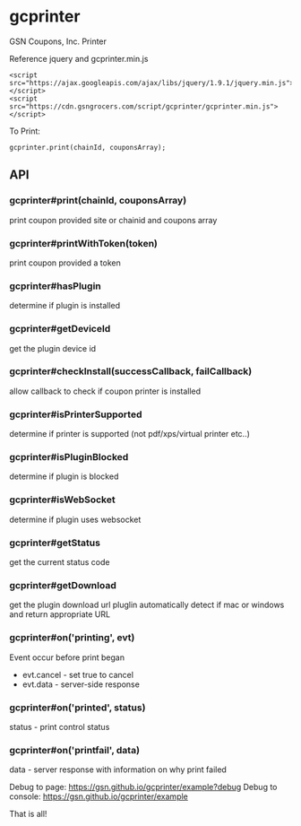 # gcprinter
GSN Coupons, Inc. Printer

Reference jquery and gcprinter.min.js
```
<script src="https://ajax.googleapis.com/ajax/libs/jquery/1.9.1/jquery.min.js"></script>
<script src="https://cdn.gsngrocers.com/script/gcprinter/gcprinter.min.js"></script>
```

To Print:
```
gcprinter.print(chainId, couponsArray);
```

## API

### gcprinter#print(chainId, couponsArray)
print coupon provided site or chainid and coupons array

### gcprinter#printWithToken(token)
print coupon provided a token

### gcprinter#hasPlugin
determine if plugin is installed

### gcprinter#getDeviceId
get the plugin device id

### gcprinter#checkInstall(successCallback, failCallback)
allow callback to check if coupon printer is installed

### gcprinter#isPrinterSupported
determine if printer is supported (not pdf/xps/virtual printer etc..)

### gcprinter#isPluginBlocked
determine if plugin is blocked

### gcprinter#isWebSocket
determine if plugin uses websocket

### gcprinter#getStatus
get the current status code

### gcprinter#getDownload
get the plugin download url
pluglin automatically detect if mac or windows and return appropriate URL

### gcprinter#on('printing', evt)
Event occur before print began
* evt.cancel - set true to cancel
* evt.data - server-side response

### gcprinter#on('printed', status)
status - print control status

### gcprinter#on('printfail', data)
data - server response with information on why print failed

Debug to page: https://gsn.github.io/gcprinter/example?debug
Debug to console: https://gsn.github.io/gcprinter/example

That is all!